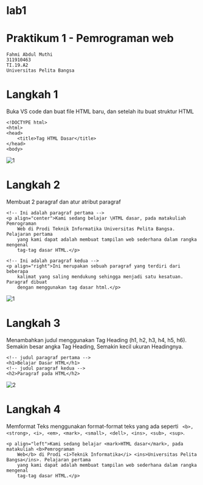 # lab1
# Praktikum 1 - Pemrograman web
```
Fahmi Abdul Muthi
311910463
TI.19.A2
Universitas Pelita Bangsa
```
# Langkah 1
Buka VS code dan buat file HTML baru, dan setelah itu buat struktur HTML
```
<!DOCTYPE html>
<html>
<head>
    <title>Tag HTML Dasar</title>
</head>
<body>
```
![1](https://user-images.githubusercontent.com/56380765/112837650-58a40280-90c6-11eb-9914-5cfc8d4470a9.png)

# Langkah 2
Membuat 2 paragraf dan atur atribut paragraf
```
<!-- Ini adalah paragraf pertama -->
<p align="center">Kami sedang belajar \HTML dasar, pada matakuliah Pemrograman
    Web di Prodi Teknik Informatika Universitas Pelita Bangsa. Pelajaran pertama
    yang kami dapat adalah membuat tampilan web sederhana dalam rangka mengenal
    tag-tag dasar HTML.</p>

<!-- Ini adalah paragraf kedua -->
<p align="right">Ini merupakan sebuah paragraf yang terdiri dari beberapa
    kalimat yang saling mendukung sehingga menjadi satu kesatuan. Paragraf dibuat
    dengan menggunakan tag dasar html.</p>
 ```
![1](https://user-images.githubusercontent.com/56380765/112838490-50989280-90c7-11eb-8aa3-93f50eac58ca.png)
# Langkah 3
Menambahkan judul menggunakan Tag Heading (h1, h2, h3, h4, h5, h6). Semakin besar angka Tag Heading, Semakin kecil ukuran Headingnya.
```
<!-- judul paragraf pertama -->
<h1>Belajar Dasar HTML</h1>
<!-- judul paragraf kedua -->
<h2>Paragraf pada HTML</h2>
```
![2](https://user-images.githubusercontent.com/56380765/112839584-9144db80-90c8-11eb-8479-c69b770e8fd4.png)
# Langkah 4
Memformat Teks menggunakan format-format teks yang ada seperti ``` <b>, <strong>, <i>, <em>, <mark>, <small>, <dell>, <ins>, <sub>, <sup>```.
```
<p align="left">Kami sedang belajar <mark>HTML dasar</mark>, pada matakuliah <b>Pemrograman
    Web</b> di Prodi <i>Teknik Informatika</i> <ins>Universitas Pelita Bangsa</ins>. Pelajaran pertama
    yang kami dapat adalah membuat tampilan web sederhana dalam rangka mengenal
    tag-tag dasar HTML.</p>
    
